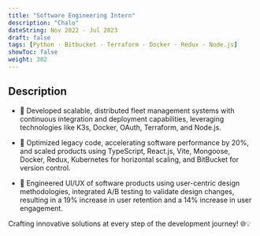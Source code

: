 ```yaml
---
title: "Software Engineering Intern"
description: "Chalo"
dateString: Nov 2022 - Jul 2023
draft: false
tags: [Python · Bitbucket · Terraform · Docker · Redux · Node.js]
showToc: false
weight: 302
--- 
```

<!-- ### 🔗 [GitHub](https://github.com/abdul7oss/covid-ct) -->

## Description
- 🚀 Developed scalable, distributed fleet management systems with continuous integration and deployment capabilities, leveraging technologies like K3s, Docker, OAuth, Terraform, and Node.js.

- 🚀 Optimized legacy code, accelerating software performance by 20%, and scaled products using TypeScript, React.js, Vite, Mongoose, Docker, Redux, Kubernetes for horizontal scaling, and BitBucket for version control.

- 🚀 Engineered UI/UX of software products using user-centric design methodologies, integrated A/B testing to validate design changes, resulting in a 19% increase in user retention and a 14% increase in user engagement.

Crafting innovative solutions at every step of the development journey! 🌐💡

